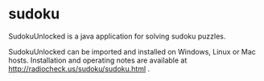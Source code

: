 # sudoku
SudokuUnlocked is a java application for solving sudoku puzzles.

SudokuUnlocked can be imported and installed on Windows, Linux or Mac hosts. Installation and operating notes are available at http://radiocheck.us/sudoku/sudoku.html .
